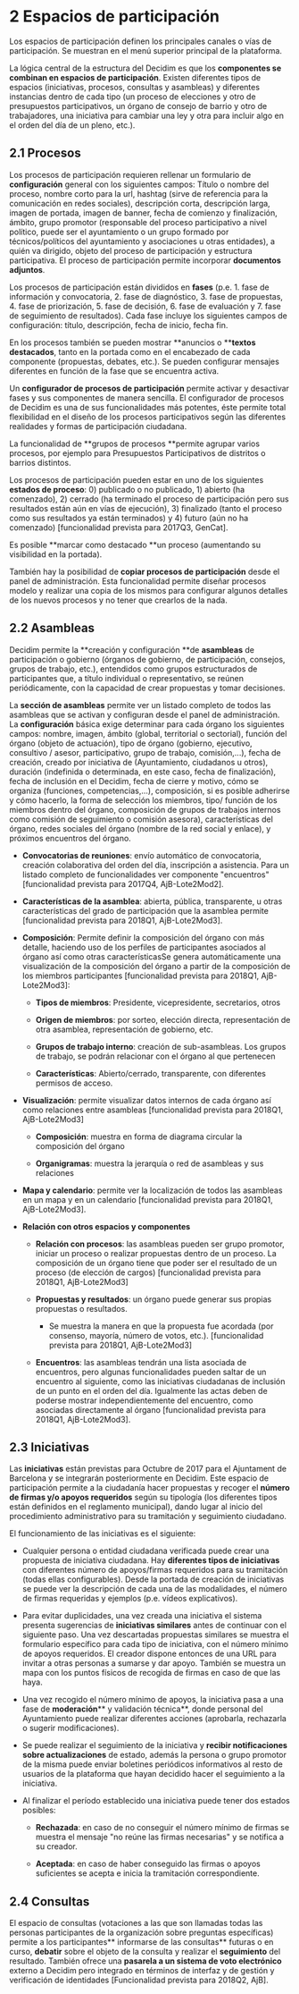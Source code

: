 # 2	Espacios de participación

Los espacios de participación definen los principales canales o vías de participación. Se muestran en el menú superior principal de la plataforma. 

La lógica central de la estructura del Decidim es que los **componentes se combinan en espacios  de participación**. Existen diferentes  tipos de espacios (iniciativas, procesos, consultas y asambleas) y diferentes instancias dentro de cada tipo (un proceso de elecciones y otro de presupuestos participativos, un órgano de consejo de barrio y otro de trabajadores, una iniciativa para cambiar una ley y otra para incluir algo en el orden del día de un pleno, etc.).

## 2.1	Procesos

Los procesos de participación requieren rellenar un formulario de **configuración** general con los siguientes campos: Título o nombre del proceso, nombre corto para la url, hashtag (sirve de referencia para la comunicación en redes sociales), descripción corta, descripción larga, imagen de portada, imagen de banner, fecha de comienzo y finalización, ámbito, grupo promotor (responsable del proceso participativo a nivel político, puede ser el ayuntamiento o un grupo formado por técnicos/políticos del ayuntamiento y asociaciones u otras entidades), a quién va dirigido, objeto del proceso de participación y estructura participativa. El proceso de participación permite incorporar **documentos adjuntos**. 

Los procesos de participación están divididos en **fases** (p.e. 1. fase de información y convocatoria, 2. fase de diagnóstico, 3. fase de propuestas, 4. fase de priorización, 5. fase de decisión, 6. fase de evaluación y 7. fase de seguimiento de resultados). Cada fase incluye los siguientes campos de configuración: título, descripción, fecha de inicio, fecha fin. 

En los procesos también se pueden mostrar **anuncios o ****textos destacados**, tanto en la portada como en el encabezado de cada componente (propuestas, debates, etc.). Se pueden configurar mensajes diferentes en función de la fase que se encuentra activa. 

Un **configurador de procesos de participación** permite activar y desactivar fases y sus componentes de manera sencilla. El configurador de procesos de Decidim es una de sus funcionalidades más potentes, éste permite total flexibilidad en el diseño de los procesos participativos según las diferentes realidades y formas de participación ciudadana.

La funcionalidad de **grupos de procesos **permite agrupar varios procesos, por ejemplo para Presupuestos Participativos de distritos o barrios distintos.

Los procesos de participación pueden estar en uno de los siguientes **estados de proceso**: 0) publicado o no publicado, 1) abierto (ha comenzado), 2) cerrado (ha terminado el proceso de participación pero sus resultados están aún en vías de ejecución), 3) finalizado (tanto el proceso como sus resultados ya están terminados) y 4) futuro (aún no ha comenzado) [funcionalidad prevista para 2017Q3, GenCat]. 

Es posible **marcar como destacado **un proceso (aumentando su visibilidad en la portada). 

También hay la posibilidad de **copiar procesos de participación** desde el panel de administración. Esta funcionalidad permite diseñar procesos modelo y realizar una copia de los mismos para configurar algunos detalles de los nuevos procesos y no tener que crearlos de la nada.

## 2.2	Asambleas

Decidim permite la **creación y configuración **de **asambleas** de participación o gobierno (órganos de gobierno, de participación, consejos, grupos de trabajo, etc.), entendidos como grupos estructurados de participantes que, a título individual o representativo, se reúnen periódicamente, con la capacidad de crear propuestas y tomar decisiones. 

La **sección de asambleas** permite ver un listado completo de todos las asambleas que se activan y configuran desde el panel de administración. La **configuración** básica exige determinar para cada órgano los siguientes campos: nombre, imagen, ámbito (global, territorial o sectorial), función del órgano (objeto de actuación), tipo de órgano (gobierno, ejecutivo, consultivo / asesor, participativo, grupo de trabajo, comisión,...), fecha de creación, creado por iniciativa de (Ayuntamiento, ciudadanos u otros), duración (indefinida o determinada, en este caso, fecha de finalización), fecha de inclusión en el Decidim, fecha de cierre y motivo, cómo se organiza (funciones, competencias,...), composición, si es posible adherirse y cómo hacerlo, la forma de selección los miembros, tipo/ función de los miembros dentro del órgano, composición de grupos de trabajos internos como comisión de seguimiento o comisión asesora), características del órgano, redes sociales del órgano (nombre de la red social y enlace), y próximos encuentros del órgano.

* **Convocatorias de reuniones**: envío automático de convocatoria, creación colaborativa del orden del día, inscripción a asistencia. Para un listado completo de funcionalidades ver componente "encuentros" [funcionalidad prevista para 2017Q4, AjB-Lote2Mod2].

* **Características de la asamblea**: abierta, pública, transparente, u otras características del grado de participación que la asamblea permite [funcionalidad prevista para 2018Q1, AjB-Lote2Mod3].

* **Composición**: Permite definir la composición del órgano con más detalle, haciendo uso de los perfiles de participantes asociados al órgano así como otras característicasSe genera automáticamente una visualización de la composición del órgano a partir de la composición de los miembros participantes [funcionalidad prevista para 2018Q1, AjB-Lote2Mod3]: 

    * **Tipos de miembros**: Presidente, vicepresidente, secretarios, otros

    * **Origen de miembros**: por sorteo, elección directa, representación de otra asamblea, representación de gobierno, etc.

    * **Grupos de trabajo interno**: creación de sub-asambleas. Los grupos de trabajo, se podrán relacionar con el órgano al que pertenecen

    * **Características**: Abierto/cerrado, transparente, con diferentes permisos de acceso.

* **Visualización**: permite visualizar datos internos de cada órgano así como relaciones entre asambleas [funcionalidad prevista para 2018Q1, AjB-Lote2Mod3]

    * **Composición**: muestra en forma de diagrama circular la composición del órgano

    * **Organigramas**: muestra la jerarquía o red de asambleas y sus relaciones

* **Mapa y calendario**: permite ver la localización de todos las asambleas en un mapa y en un calendario [funcionalidad prevista para 2018Q1, AjB-Lote2Mod3].

* **Relación con otros espacios y componentes** 

    * **Relación con procesos**: las asambleas pueden ser grupo promotor,  iniciar un proceso o realizar propuestas dentro de un proceso. La composición de un órgano tiene que poder ser el resultado de un proceso (de elección de cargos) [funcionalidad prevista para 2018Q1, AjB-Lote2Mod3]

    * **Propuestas y resultados**: un órgano puede generar sus propias propuestas o resultados.

        * Se muestra la manera en que la propuesta fue acordada (por consenso, mayoría, número de votos, etc.). [funcionalidad prevista para 2018Q1, AjB-Lote2Mod3]

    * **Encuentros**: las asambleas tendrán una lista asociada de encuentros, pero algunas funcionalidades pueden saltar de un encuentro al siguiente, como las iniciativas ciudadanas de inclusión de un punto en el orden del día. Igualmente las actas deben de poderse mostrar independientemente del encuentro, como asociadas directamente al órgano [funcionalidad prevista para 2018Q1, AjB-Lote2Mod3].

## 2.3	Iniciativas

Las **iniciativas** están previstas para Octubre de 2017 para el Ajuntament de Barcelona y se integrarán posteriormente en Decidim. Este espacio de participación permite a la ciudadanía hacer propuestas y recoger el **número de firmas y/o apoyos requeridos** según su tipología (los diferentes tipos están definidos en el reglamento municipal), dando lugar al inicio del procedimiento administrativo para su tramitación y seguimiento ciudadano.

El funcionamiento de las iniciativas es el siguiente:

* Cualquier persona o entidad ciudadana verificada puede crear una propuesta de iniciativa ciudadana. Hay **diferentes tipos de iniciativas** con diferentes número de apoyos/firmas requeridos para su tramitación (todas ellas configurables). Desde la portada de creación de iniciativas se puede ver la descripción de cada una de las modalidades, el número de firmas requeridas y ejemplos (p.e. vídeos explicativos).

* Para evitar duplicidades, una vez creada una iniciativa el sistema presenta sugerencias de **iniciativas similares** antes de continuar con el siguiente paso. Una vez descartadas propuestas similares se muestra el formulario específico para cada tipo de iniciativa, con el número mínimo de apoyos requeridos. El creador dispone entonces de una URL para invitar a otras personas a sumarse y dar apoyo. También se muestra un mapa con los puntos físicos de recogida de firmas en caso de que las haya.

* Una vez recogido el número mínimo de apoyos, la iniciativa pasa a una fase de **moderación**** y validación técnica**, donde personal del Ayuntamiento puede realizar diferentes acciones (aprobarla, rechazarla o sugerir modificaciones).

* Se puede realizar el seguimiento de la iniciativa y **recibir notificaciones sobre actualizaciones** de estado, además la persona o grupo promotor de la misma puede enviar boletines periódicos informativos al resto de usuarios de la plataforma que hayan decidido hacer el seguimiento a la iniciativa.

* Al finalizar el período establecido una iniciativa puede tener dos estados posibles:

    * **Rechazada**: en caso de no conseguir el número mínimo de firmas se muestra el mensaje "no reúne las firmas necesarias" y se notifica a su creador.

    * **Aceptada**: en caso de haber conseguido las firmas o apoyos suficientes se acepta e inicia la tramitación correspondiente.

## 2.4	Consultas 

El espacio de consultas (votaciones a las que son llamadas todas las personas participantes de la organización sobre preguntas específicas) permite a los participantes** informarse de las consultas** futuras o en curso, **debatir** sobre el objeto de la consulta y realizar el **seguimiento** del resultado. También ofrece una **pasarela a un sistema de voto electrónico** externo a Decidim pero integrado en términos de interfaz y de gestión y verificación de identidades [Funcionalidad prevista para 2018Q2, AjB].

